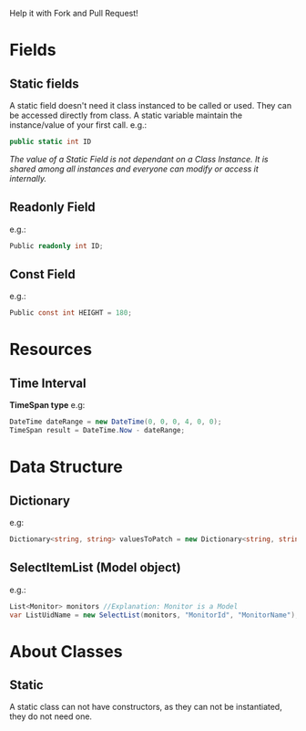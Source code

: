 Help it with Fork and Pull Request!

# Fields

## Static fields
A static field doesn't need it class instanced to be called or used. They can be accessed directly from class. A static variable maintain the instance/value of your first call.
e.g.:
```c#
public static int ID
```		
_The value of a Static Field is not dependant on a Class Instance. It is shared among all instances and everyone can modify or access it internally._

## Readonly Field
e.g.:
```c#
Public readonly int ID;
```

## Const Field
e.g.:
```c#
Public const int HEIGHT = 180;
```

# Resources
## Time Interval
**TimeSpan type**
e.g: 
```c#
DateTime dateRange = new DateTime(0, 0, 0, 4, 0, 0);
TimeSpan result = DateTime.Now - dateRange;
```
# Data Structure

## Dictionary
e.g:
```c#
Dictionary<string, string> valuesToPatch = new Dictionary<string, string>();
```

## SelectItemList (Model object)
e.g.:
```c#
List<Monitor> monitors //Explanation: Monitor is a Model
var ListUidName = new SelectList(monitors, "MonitorId", "MonitorName");
```

# About Classes

## Static
A static class can not have constructors, as they can not be instantiated, they do not need one.
